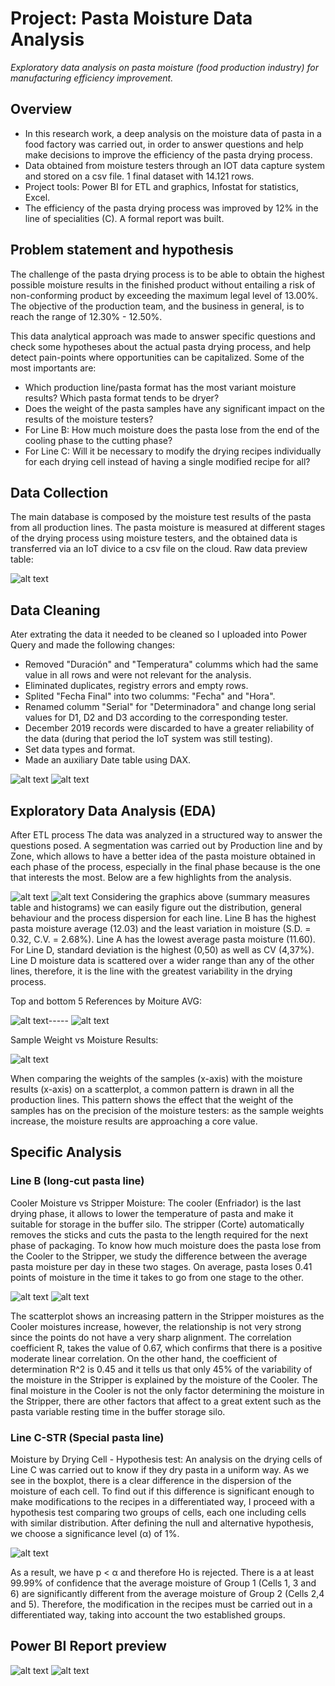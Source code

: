 # Project: Pasta Moisture Data Analysis
*Exploratory data analysis on pasta moisture (food production industry) for manufacturing efficiency improvement.*

## Overview
- In this research work, a deep analysis on the moisture data of pasta in a food factory was carried out, in order to answer questions and help make decisions to improve the efficiency of the pasta drying process.
- Data obtained from moisture testers through an IOT data capture system and stored on a csv file. 1 final dataset with 14.121 rows.
- Project tools: Power BI for ETL and graphics, Infostat for statistics, Excel. <!--- Important insights:-->
- The efficiency of the pasta drying process was improved by 12% in the line of specialities (C). A formal report was built.

<!--### Code and Resourses Used-->
## Problem statement and hypothesis
The challenge of the pasta drying process is to be able to obtain the highest possible moisture results in the finished product without entailing a risk of non-conforming product by exceeding the maximum legal level of 13.00%. The objective of the production team, and the business in general, is to reach the range of 12.30% - 12.50%.

This data analytical approach was made to answer specific questions and check some hypotheses about the actual pasta drying process, and help detect pain-points where opportunities can be capitalized. Some of the most importants are:
- Which production line/pasta format has the most variant moisture results? Which pasta format tends to be dryer?
- Does the weight of the pasta samples have any significant impact on the results of the moisture testers?
- For Line B: How much moisture does the pasta lose from the end of the cooling phase to the cutting phase?
- For Line C: Will it be necessary to modify the drying recipes individually for each drying cell instead of having a single modified recipe for all?

## Data Collection
The main database is composed by the moisture test results of the pasta from all production lines. The pasta moisture is measured at different stages of the drying process using moisture testers, and the obtained data is transferred via an IoT divice to a csv file on the cloud. Raw data preview table:

![alt text](https://github.com/caestradaa/pasta_moisture_daproj/blob/main/Images/Raw_data_preview.png "Raw data preview")

<!--Fecha Final: Date and Time, Linea: production line, Referencia: pasta format, Zona: drying zone where the pasta sample is taken, Resultado: moisture test result, Duración: moisture test time duration, Peso Muestra: sample initial weight, Peso Final: sample final weight, Temperatura: moisture test temperature (°C), Serial: tester ID serial-->

## Data Cleaning
Ater extrating the data it needed to be cleaned so I uploaded into Power Query and made the following changes:
- Removed "Duración" and "Temperatura" columms which had the same value in all rows and were not relevant for the analysis.
- Eliminated duplicates, registry errors and empty rows.
- Splited "Fecha Final" into two columms: "Fecha" and "Hora".
- Renamed columm "Serial" for "Determinadora" and change long serial values for D1, D2 and D3 according to the corresponding tester.
- December 2019 records were discarded to have a greater reliability of the data (during that period the IoT system was still testing).
- Set data types and format. 
- Made an auxiliary Date table using DAX.

![alt text](https://github.com/caestradaa/pasta_moisture_daproj/blob/main/Images/Data_cleaning_summary.png "Data cleaning summary")
![alt text](https://github.com/caestradaa/pasta_moisture_daproj/blob/main/Images/Final_dataset_preview.png "Final dataset preview")

## Exploratory Data Analysis (EDA)
After ETL process The data was analyzed in a structured way to answer the questions posed. A segmentation was carried out by Production line and by Zone, which allows to have a better idea of the pasta moisture obtained in each phase of the process, especially in the final phase because is the one that interests the most. Below are a few highlights from the analysis.

![alt text](https://github.com/caestradaa/pasta_moisture_daproj/blob/main/Images/Measures%20summary.PNG "Final stage zone measures summry for each Line")
![alt text](https://github.com/caestradaa/pasta_moisture_daproj/blob/main/Images/Histograms_All_Lines.PNG "Final moisture distribution by line")
Considering the graphics above (summary measures table and histograms) we can easily figure out the distribution, general behaviour and the process dispersion for each line. Line B has the highest pasta moisture average (12.03) and the least variation in moisture (S.D. = 0.32, C.V. = 2.68%). Line A has the lowest average pasta moisture (11.60). For Line D, standard deviation is the highest (0,50) as well as CV (4,37%). Line D moisture data is scattered over a wider range than any of the other lines, therefore, it is the line with the greatest variability in the drying process.

Top and bottom 5 References by Moiture AVG:

![alt text](https://github.com/caestradaa/pasta_moisture_daproj/blob/main/Images/Top_5_References.PNG "Top 5 References by Moiture AVG")-----
![alt text](https://github.com/caestradaa/pasta_moisture_daproj/blob/main/Images/Bottom_5_References.PNG "Bottom 5 References by Moiture AVG")
<!---Se decide analizar individualmente solo aquellas referencias que poseen más de 50 datos como tamaño muestral. No es apropiado realizar una comparación de las humedades entre todas las referencias, ya que los estadísticos obtenidos de muestras muy pequeñas no representan una aproximación adecuada de la realidad. Distinguidamente se nota que las de línea B y C son las mas húmedas, las de Línea A y D son las mas secas.-->

Sample Weight vs Moisture Results:

![alt text](https://github.com/caestradaa/pasta_moisture_daproj/blob/main/Images/Scatterplot_SampleWeight_vs_Moisture_Line_B_and_Others.PNG)

When comparing the weights of the samples (x-axis) with the moisture results (x-axis) on a scatterplot, a common pattern is drawn in all the production lines. This pattern shows the effect that the weight of the samples has on the precision of the moisture testers: as the sample weights increase, the moisture results are approaching a core value.

## Specific Analysis
### Line B (long-cut pasta line)
Cooler Moisture vs Stripper Moisture:
The cooler (Enfriador) is the last drying phase, it allows to lower the temperature of pasta and make it suitable for storage in the buffer silo.
The stripper (Corte) automatically removes the sticks and cuts the pasta to the length required for the next phase of packaging. To know how much moisture does the pasta lose from the Cooler to the Stripper, we study the difference between the average pasta moisture per day in these two stages. On average, pasta loses 0.41 points of moisture in the time it takes to go from one stage to the other.

![alt text](https://github.com/caestradaa/pasta_moisture_daproj/blob/main/Images/Average_Difference_Enfriador_vs_Corte_(LineB).PNG)
![alt text](https://github.com/caestradaa/pasta_moisture_daproj/blob/main/Images/Cooler_vs_Stripper_Moisture_Scatter_chart.PNG "Cooler vs Stripper")

The scatterplot shows an increasing pattern in the Stripper moistures as the Cooler moistures increase, however, the relationship is not very strong since the points do not have a very sharp alignment. The correlation coefficient R, takes the value of 0.67, which confirms that there is a positive moderate linear correlation. On the other hand, the coefficient of determination R^2 is 0.45 and it tells us that only 45% of the variability of the moisture in the Stripper is explained by the moisture of the Cooler. The final moisture in the Cooler is not the only factor determining the moisture in the Stripper, there are other factors that affect to a great extent such as the pasta variable resting time in the buffer storage silo.

<!--Moisture by Cut Zone boxplot: ![alt text](https://github.com/caestradaa/pasta_moisture_daproj/blob/main/Images/Boxplot_%25Moisture_by_Cut_Zone_LineB.PNG)-->

### Line C-STR (Special pasta line)
Moisture by Drying Cell - Hypothesis test: An analysis on the drying cells of Line C was carried out to know if they dry pasta in a uniform way. As we see in the boxplot, there is a clear difference in the dispersion of the moisture of each cell. To find out if this difference is significant enough to make modifications to the recipes in a differentiated way, I proceed with a hypothesis test comparing two groups of cells, each one including cells with similar distribution. After defining the null and alternative hypothesis, we choose a significance level (α) of 1%.

![alt text](https://github.com/caestradaa/pasta_moisture_daproj/blob/main/Images/Boxplot_Moisture_by_DryingCell_LineC_and_Hypothesis_Test.PNG)

As a result, we have p < α and therefore Ho is rejected. There is a at least 99.99% of confidence that the average moisture of Group 1 (Cells 1, 3 and 6) are significantly different from the average moisture of Group 2 (Cells 2,4 and 5). Therefore, the modification in the recipes must be carried out in a differentiated way, taking into account the two established groups.

## Power BI Report preview
![alt text](https://github.com/caestradaa/pasta_moisture_daproj/blob/main/Images/Report_preview_Overview_page.PNG "Report preview - Overview page")
![alt text](https://github.com/caestradaa/pasta_moisture_daproj/blob/main/Images/Report_preview_LineB_page.PNG "Report preview- Line B page")
<!---## Conclusions and recomendations-->

